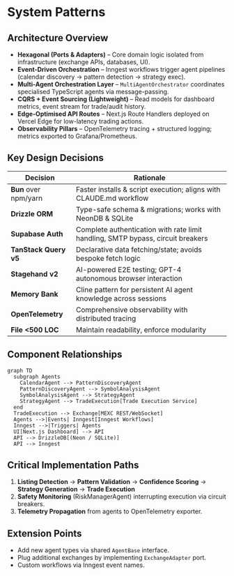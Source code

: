 # System Patterns

## Architecture Overview
- **Hexagonal (Ports & Adapters)** – Core domain logic isolated from infrastructure (exchange APIs, databases, UI).
- **Event-Driven Orchestration** – Inngest workflows trigger agent pipelines (calendar discovery → pattern detection → strategy exec).
- **Multi-Agent Orchestration Layer** – `MultiAgentOrchestrator` coordinates specialised TypeScript agents via message-passing.
- **CQRS + Event Sourcing (Lightweight)** – Read models for dashboard metrics, event stream for trade/audit history.
- **Edge-Optimised API Routes** – Next.js Route Handlers deployed on Vercel Edge for low-latency trading actions.
- **Observability Pillars** – OpenTelemetry tracing + structured logging; metrics exported to Grafana/Prometheus.

## Key Design Decisions
| Decision | Rationale |
|----------|-----------|
| **Bun** over npm/yarn | Faster installs & script execution; aligns with CLAUDE.md workflow |
| **Drizzle ORM** | Type-safe schema & migrations; works with NeonDB & SQLite |
| **Supabase Auth** | Complete authentication with rate limit handling, SMTP bypass, circuit breakers |
| **TanStack Query v5** | Declarative data fetching/state; avoids bespoke fetch logic |
| **Stagehand v2** | AI-powered E2E testing; GPT-4 autonomous browser interaction |
| **Memory Bank** | Cline pattern for persistent AI agent knowledge across sessions |
| **OpenTelemetry** | Comprehensive observability with distributed tracing |
| **File <500 LOC** | Maintain readability, enforce modularity |

## Component Relationships
```mermaid
graph TD
  subgraph Agents
    CalendarAgent --> PatternDiscoveryAgent
    PatternDiscoveryAgent --> SymbolAnalysisAgent
    SymbolAnalysisAgent --> StrategyAgent
    StrategyAgent --> TradeExecution[Trade Execution Service]
  end
  TradeExecution --> Exchange[MEXC REST/WebSocket]
  Agents -->|Events| Inngest[Inngest Workflows]
  Inngest -->|Triggers| Agents
  UI[Next.js Dashboard] --> API
  API --> DrizzleDB[(Neon / SQLite)]
  API --> Inngest
```

## Critical Implementation Paths
1. **Listing Detection** → **Pattern Validation** → **Confidence Scoring** → **Strategy Generation** → **Trade Execution**
2. **Safety Monitoring** (RiskManagerAgent) interrupting execution via circuit breakers.
3. **Telemetry Propagation** from agents to OpenTelemetry exporter.

## Extension Points
- Add new agent types via shared `AgentBase` interface.
- Plug additional exchanges by implementing `ExchangeAdapter` port.
- Custom workflows via Inngest event names.
